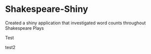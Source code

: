 # Shakespeare-Shiny
Created a shiny application that investigated word counts throughout Shakespeare Plays









Test







test2
